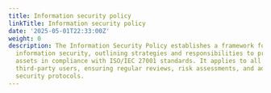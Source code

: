 ```yaml
---
title: Information security policy
linkTitle: Information security policy
date: '2025-05-01T22:33:00Z'
weight: 0
description: The Information Security Policy establishes a framework for managing
  information security, outlining strategies and responsibilities to protect information
  assets in compliance with ISO/IEC 27001 standards. It applies to all employees and
  third-party users, ensuring regular reviews, risk assessments, and adherence to
  security protocols.
---
```



<!-- Unsupported block type: unsupported -->